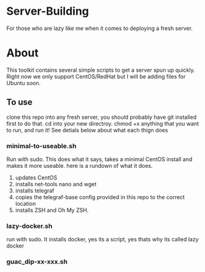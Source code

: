 # Server-Building
For those who are lazy like me when it comes to deploying a fresh server.

# About
This toolkit contains several simple scripts to get a server spun up quickly. Right now we only support CentOS/RedHat but I will be adding files for Ubuntu soon.

## To use

clone this repo into any fresh server, you should probably have git installed first to do that. cd into your new directroy. chmod +x anything that you want to run, and run it! See detials below about what each thign does

### minimal-to-useable.sh

Run with sudo. This does what it says, takes a minimal CentOS install and makes it more useable. here is a rundown of what it does.
1. updates CentOS
2. installs net-tools nano and wget
3. installs telegraf
4. copies the telegraf-base config provided in this repo to the correct location
5. installs ZSH and Oh My ZSH.

### lazy-docker.sh
run with sudo. It installs docker, yes its a script, yes thats why its called lazy docker

### guac_dip-xx-xxx.sh
